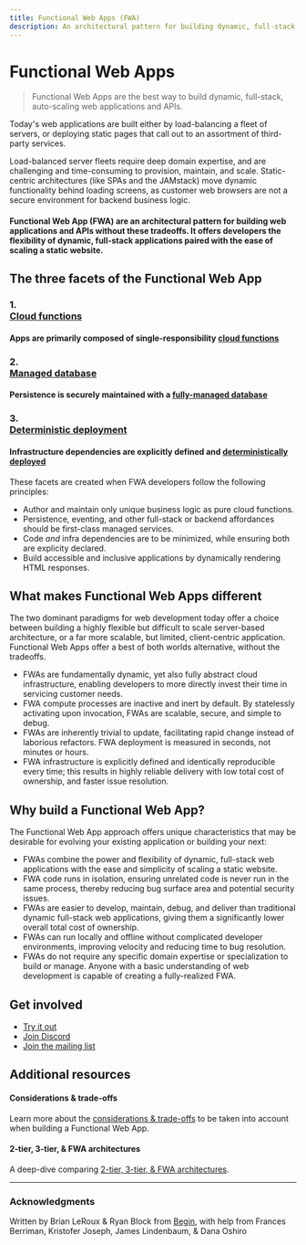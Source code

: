 ```yaml
---
title: Functional Web Apps (FWA)
description: An architectural pattern for building dynamic, full-stack web applications and APIs
---
```

# Functional Web Apps

> Functional Web Apps are the best way to build dynamic, full-stack, auto-scaling web applications and APIs.

Today's web applications are built either by load-balancing a fleet of servers, or deploying static pages that call out to an assortment of third-party services.

Load-balanced server fleets require deep domain expertise, and are challenging and time-consuming to provision, maintain, and scale. Static-centric architectures (like SPAs and the JAMstack) move dynamic functionality behind loading screens, as customer web browsers are not a secure environment for backend business logic.


#### Functional Web App (FWA) are an architectural pattern for building web applications and APIs without these tradeoffs. It offers developers the flexibility of dynamic, full-stack applications paired with the ease of scaling a static website.


## The three facets of the Functional Web App

<div id="list">

### <div id="num">1.</div> [Cloud functions](/cloud-functions)
#### Apps are primarily composed of single-responsibility [cloud functions](/cloud-functions)

### <div id="num">2.</div> [Managed database](/managed-database)
#### Persistence is securely maintained with a [fully-managed database](/managed-database)

### <div id="num">3.</div> [Deterministic deployment](/deterministic-deployment)
#### Infrastructure dependencies are explicitly defined and [deterministically deployed](/deterministic-deployment)

</div>

These facets are created when FWA developers follow the following principles:

- Author and maintain only unique business logic as pure cloud functions.
- Persistence, eventing, and other full-stack or backend affordances should be first-class managed services.
- Code _and_ infra dependencies are to be minimized, while ensuring both are explicity declared.
- Build accessible and inclusive applications by dynamically rendering HTML responses.


## What makes Functional Web Apps different

The two dominant paradigms for web development today offer a choice between building a highly flexible but difficult to scale server-based architecture, or a far more scalable, but limited, client-centric application. Functional Web Apps offer a best of both worlds alternative, without the tradeoffs.

- FWAs are fundamentally dynamic, yet also fully abstract cloud infrastructure, enabling developers to more directly invest their time in servicing customer needs.
- FWA compute processes are inactive and inert by default. By statelessly activating upon invocation, FWAs are scalable, secure, and simple to debug.
- FWAs are inherently trivial to update, facilitating rapid change instead of laborious refactors. FWA deployment is measured in seconds, not minutes or hours.
- FWA infrastructure is explicitly defined and identically reproducible every time; this results in highly reliable delivery with low total cost of ownership, and faster issue resolution.


## Why build a Functional Web App?

The Functional Web App approach offers unique characteristics that may be desirable for evolving your existing application or building your next:

- FWAs combine the power and flexibility of dynamic, full-stack web applications with the ease and simplicity of scaling a static website.
- FWA code runs in isolation, ensuring unrelated code is never run in the same process, thereby reducing bug surface area and potential security issues.
- FWAs are easier to develop, maintain, debug, and deliver than traditional dynamic full-stack web applications, giving them a significantly lower overall total cost of ownership.
- FWAs can run locally and offline without complicated developer environments, improving velocity and reducing time to bug resolution.
- FWAs do not require any specific domain expertise or specialization to build or manage. Anyone with a basic understanding of web development is capable of creating a fully-realized FWA.


## Get involved

- [Try it out](/examples)
- [Join Discord](https://discord.gg/jtb2CK5E)
- [Join the mailing list](/)


## Additional resources

#### Considerations & trade-offs
Learn more about the [considerations & trade-offs](/considerations) to be taken into account when building a Functional Web App.

#### 2-tier, 3-tier, & FWA architectures
A deep-dive comparing [2-tier, 3-tier, & FWA architectures](/architecture-tiers).

---

### Acknowledgments

Written by Brian LeRoux & Ryan Block from [Begin](https://begin.com), with help from Frances Berriman, Kristofer Joseph, James Lindenbaum, & Dana Oshiro
